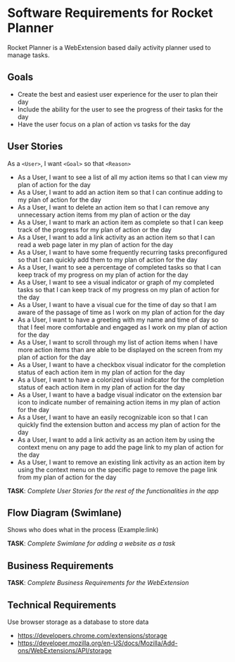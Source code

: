# Software Requirements for Rocket Planner

Rocket Planner is a WebExtension based daily activity planner used to manage tasks.

## Goals

- Create the best and easiest user experience for the user to plan their day
- Include the ability for the user to see the progress of their tasks for the day
- Have the user focus on a plan of action vs tasks for the day

## User Stories

As a `<User>`, I want `<Goal>` so that `<Reason>`

- As a User, I want to see a list of all my action items so that I can view my plan of action for the day
- As a User, I want to add an action item so that I can continue adding to my plan of action for the day
- As a User, I want to delete an action item so that I can remove any unnecessary action items from my plan of action or the day
- As a User, I want to mark an action item as complete so that I can keep track of the progress for my plan of action or the day
- As a User, I want to add a link activity as an action item so that I can read a web page later in my plan of action for the day
- As a User, I want to have some frequently recurring tasks preconfigured so that I can quickly add them to my plan of action for the day
- As a User, I want to see a percentage of completed tasks so that I can keep track of my progress on my plan of action for the day
- As a User, I want to see a visual indicator or graph of my completed tasks so that I can keep track of my progress on my plan of action for the day
- As a User, I want to have a visual cue for the time of day so that I am aware of the passage of time as I work on my plan of action for the day
- As a User, I want to have a greeting with my name and time of day so that I feel more comfortable and engaged as I work on my plan of action for the day
- As a User, I want to scroll through my list of action items when I have more action items than are able to be displayed on the screen from my plan of action for the day
- As a User, I want to have a checkbox visual indicator for the completion status of each action item in my plan of action for the day
- As a User, I want to have a colorized visual indicator for the completion status of each action item in my plan of action for the day
- As a User, I want to have a badge visual indicator on the extension bar icon to indicate number of remaining action items in my plan of action for the day
- As a User, I want to have an easily recognizable icon so that I can quickly find the extension button and access my plan of action for the day
- As a User, I want to add a link activity as an action item by using the context menu on any page to add the page link to my plan of action for the day
- As a User, I want to remove an existing link activity as an action item by using the context menu on the specific page to remove the page link from my plan of action for the day

**TASK**: *Complete User Stories for the rest of the functionalities in the app*

## Flow Diagram (Swimlane)

Shows who does what in the process (Example:link)

**TASK**: *Complete Swimlane for adding a website as a task*

## Business Requirements

**TASK**: *Complete Business Requirements for the WebExtension*

## Technical Requirements

Use browser storage as a database to store data

- https://developers.chrome.com/extensions/storage
- https://developer.mozilla.org/en-US/docs/Mozilla/Add-ons/WebExtensions/API/storage
